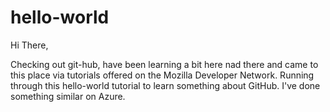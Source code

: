 # hello-world
Hi There,

Checking out git-hub, have been learning a bit here nad there and came to this place via tutorials offered on the Mozilla 
Developer Network. Running through this hello-world tutorial to learn something about GitHub. I've done something similar on Azure.

